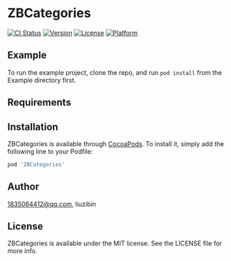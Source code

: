 # ZBCategories

[![CI Status](https://img.shields.io/travis/1835064412@qq.com/ZBCategories.svg?style=flat)](https://travis-ci.org/1835064412@qq.com/ZBCategories)
[![Version](https://img.shields.io/cocoapods/v/ZBCategories.svg?style=flat)](https://cocoapods.org/pods/ZBCategories)
[![License](https://img.shields.io/cocoapods/l/ZBCategories.svg?style=flat)](https://cocoapods.org/pods/ZBCategories)
[![Platform](https://img.shields.io/cocoapods/p/ZBCategories.svg?style=flat)](https://cocoapods.org/pods/ZBCategories)

## Example

To run the example project, clone the repo, and run `pod install` from the Example directory first.

## Requirements

## Installation

ZBCategories is available through [CocoaPods](https://cocoapods.org). To install
it, simply add the following line to your Podfile:

```ruby
pod 'ZBCategories'
```

## Author

1835064412@qq.com, liuzibin

## License

ZBCategories is available under the MIT license. See the LICENSE file for more info.
